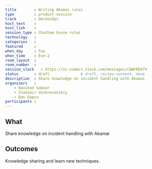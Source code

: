 ```yaml
---
title        : Writing Akamai rules
type         : product-session
track        : DevSecOps
host_text    :
host_link    :
session_type : Chatham house rules
technology   :
categories   :
featured     :
when_day     : Tue
when_time    : Eve-2
room_layout  :
room_number  :
session_slack   : https://os-summit.slack.com/messages/CAWFRDA79
status       : draft              # draft, review-content, done
description  : Share knowledge on incident handling with Akamai
organizers   :
    - Naushad Saboor
    - Vladimir Voskresenskiy
    - Dan Gapco
participants :
---
```


## What

Share knowledge on incident handling with Akamai

## Outcomes

Knowledge sharing and learn new techniques.
